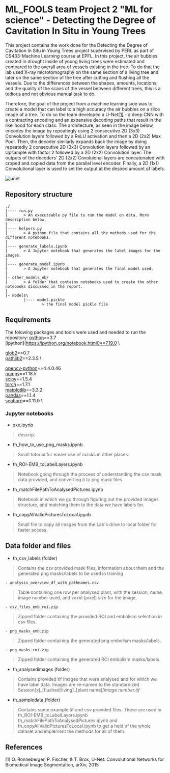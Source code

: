 # ML_FOOLS team Project 2 "ML for science" - Detecting the Degree of Cavitation In Situ in Young Trees

This project contains the work done for the Detecting the Degree of Cavitation In Situ in Young Trees project supervised by PERL as part of CS433-Machine Learning course at EPFL.
In this project, the air bubbles created in drought inside of young living trees were estimated and compared to the overall area of vessels existing in the tree. To do that the lab used X-ray microtomography on the same section of a living tree and later on the same section of the tree after cutting and flushing all the vessels.
Due to the differences between the shapes, amounts, locations, and the quality of the scans of the vessel between different trees, this is a tedious and not obvious manual task to do.

Therefore, the goal of the project from a machine learning side was to create a model that can label to a high accuracy the air bubbles on a slice image of a tree.
To do so the team developed a U-Net[[1]](#1) - a deep CNN with a contracting encoding and an expansive decoding paths that result in the likelihood for each class. 
The architecture, as seen in the image below, encodes the image by repeatingly using 2 consecutive 2D (3x3) Convolution layers followed by a ReLU activation and then a 2D (2x2) Max Pool. Then, the decoder similarly expands back the image by doing repeatedly 2 consecutive 2D (3x3) Convolution layers followed by an Upsample with factor 2 followed by a 2D (2x2) Convolution layer. The outputs of the decoders' 2D (2x2) Covoluional layers are concatenated with croped and copied data from the parallel level encoder. Finally, a 2D (1x1) Convolutional layer is used to set the output at the desired amount of labels.

![unet](https://user-images.githubusercontent.com/58084722/102468257-94ecaf00-4051-11eb-94b3-3d6b34b4474a.png)

## Repository structure
```
./
|---- run.py
|       > An executeable py file to run the model on data. More description below.
|
|---- helpers.py
|       > A python file that contains all the methods used for the different notebooks.
|
|---- generate_labels.ipynb
|       > A Jupyter notebook that generates the label images for the images.
|
|---- generate_model.ipynb
|       > A Jupyter notebook that generates the final model used.
|
|- other_models_nb/
|       > A folder that contains notebooks used to create the other notebooks discussed in the report.
|
|- models\
        |---- model.pickle
                > the final model pickle file
```
## Requirements

The folowing packages and tools were used and needed to run the repository:
[python](https://www.python.org/)==3.7 \
[ipython](https://ipython.org/notebook.html0==7.19.0 \

[glob2](https://pypi.org/project/glob2/)==0.7 \
[pathlib2](https://pypi.org/project/pathlib2/)==2.3.5 \

[opencv-python](https://opencv.org/)==4.4.0.46 \
[numpy](https://numpy.org/)==1.18.5 \
[scipy](https://www.scipy.org/)==1.5.4 \
[torch](https://pytorch.org/)==1.7.1 \
[matplotlib](https://matplotlib.org/)==3.3.2 \
[pandas](https://pandas.pydata.org/)==1.1.4 \
[seaborn](https://seaborn.pydata.org/)==0.11.0 \

### Jupyter notebooks

- xxx.ipynb
> descrip.

- th_how_to_use_png_masks.ipynb
> Small tutorial for easier use of masks in other places.

- th_ROI-EMB_toLabelLayers.ipynb
> Notebook going through the process of understanding the csv mask data provided, and converting it to png mask files

- th_matchFilePathToAnalysedPictures.ipynb
> Notebook in which we go through figuring out the provided images structure, and matching them to the data we have labels for.

- th_copyAllValidPicturesToLocal.ipynb
> Small file to copy all images from the Lab's drive to local folder for faster access.

## Data folder and files

- th_csv_labels (folder)
> Contains the csv provided mask files, information about them and the generated png masks/labels to be used in training

    - analysis_overview_df_with_pathnames.csv
   > Table containing one row per analysed plant, with the session, name, image number used, and voxel (pixel) size for the image.
    
    - csv_files_emb_roi.zip
   > Zipped folder containing the provided ROI and embolism selection in csv files.
   
    - png_masks_emb.zip
   > Zipped folder containing the generated png embolism masks/labels.

    - png_masks_roi.zip
   > Zipped folder containing the generated ROI embolism masks/labels.
   
- th_analysedimages (folder)
> Contains provided tif images that were analysed and for which we have label data. Images are re-named to the standardized Session[x]\_[flushed/living]\_[plant name]_[image number.tif_

- th_sampledata (folder)
> Contains some example tif and csv provided files. These are used in th_ROI-EMB_toLabelLayers.ipynb th_matchFilePathToAnalysedPictures.ipynb and th_copyAllValidPicturesToLocal.ipynb to get a hold of the whole dataset and implement the methods for all of them.


## References
<a id="1">[1]</a> O. Ronneberger, P. Fischer, & T. Brox, U-Net: Convolutional Networks for Biomedical Image Segmentation, arXiv, 2015
